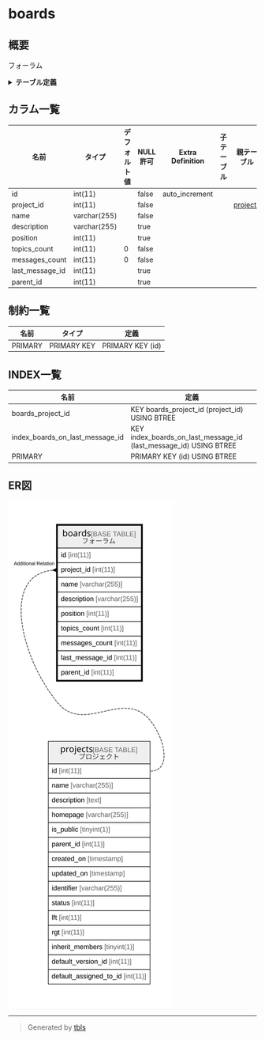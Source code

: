 # boards

## 概要

フォーラム

<details>
<summary><strong>テーブル定義</strong></summary>

```sql
CREATE TABLE `boards` (
  `id` int(11) NOT NULL AUTO_INCREMENT,
  `project_id` int(11) NOT NULL,
  `name` varchar(255) NOT NULL DEFAULT '',
  `description` varchar(255) DEFAULT NULL,
  `position` int(11) DEFAULT NULL,
  `topics_count` int(11) NOT NULL DEFAULT '0',
  `messages_count` int(11) NOT NULL DEFAULT '0',
  `last_message_id` int(11) DEFAULT NULL,
  `parent_id` int(11) DEFAULT NULL,
  PRIMARY KEY (`id`),
  KEY `boards_project_id` (`project_id`),
  KEY `index_boards_on_last_message_id` (`last_message_id`)
) ENGINE=InnoDB DEFAULT CHARSET=utf8
```

</details>

## カラム一覧

| 名前              | タイプ          | デフォルト値       | NULL許可   | Extra Definition | 子テーブル      | 親テーブル                   | コメント     |
| --------------- | ------------ | ------------ | -------- | ---------------- | ---------- | ----------------------- | -------- |
| id              | int(11)      |              | false    | auto_increment   |            |                         |          |
| project_id      | int(11)      |              | false    |                  |            | [projects](projects.md) |          |
| name            | varchar(255) |              | false    |                  |            |                         |          |
| description     | varchar(255) |              | true     |                  |            |                         |          |
| position        | int(11)      |              | true     |                  |            |                         |          |
| topics_count    | int(11)      | 0            | false    |                  |            |                         |          |
| messages_count  | int(11)      | 0            | false    |                  |            |                         |          |
| last_message_id | int(11)      |              | true     |                  |            |                         |          |
| parent_id       | int(11)      |              | true     |                  |            |                         |          |

## 制約一覧

| 名前      | タイプ         | 定義               |
| ------- | ----------- | ---------------- |
| PRIMARY | PRIMARY KEY | PRIMARY KEY (id) |

## INDEX一覧

| 名前                              | 定義                                                                |
| ------------------------------- | ----------------------------------------------------------------- |
| boards_project_id               | KEY boards_project_id (project_id) USING BTREE                    |
| index_boards_on_last_message_id | KEY index_boards_on_last_message_id (last_message_id) USING BTREE |
| PRIMARY                         | PRIMARY KEY (id) USING BTREE                                      |

## ER図

![er](boards.svg)

---

> Generated by [tbls](https://github.com/k1LoW/tbls)
